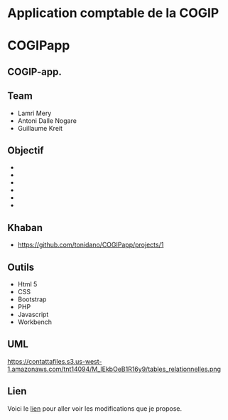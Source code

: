 # Application comptable de la COGIP

# COGIPapp

## COGIP-app.

## Team

* Lamri Mery
* Antoni Dalle Nogare
* Guillaume Kreit

## Objectif 

* 
* 
* 
* 
* 
* 
## Khaban

* https://github.com/tonidano/COGIPapp/projects/1

## Outils 

* Html 5
* CSS
* Bootstrap 
* PHP
* Javascript
* Workbench

## UML
https://contattafiles.s3.us-west-1.amazonaws.com/tnt14094/M_lEkbOeB1R16y9/tables_relationnelles.png

## Lien

Voici le [lien]() pour aller voir les modifications que je propose.
